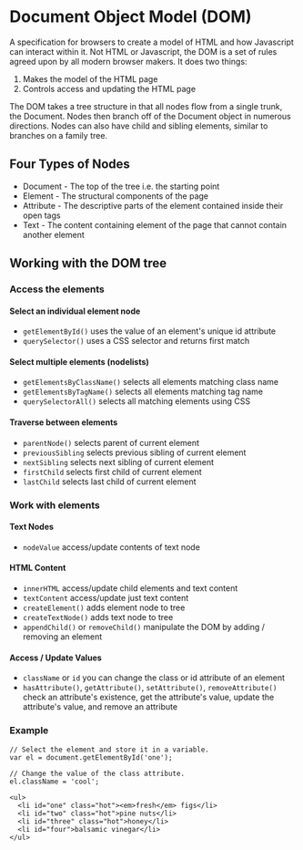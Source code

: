# Document Object Model (DOM)

A specification for browsers to create a model of HTML and how Javascript can interact within it. Not HTML or Javascript, the DOM is a set of rules agreed upon by all modern browser makers. It does two things:

1. Makes the model of the HTML page
2. Controls access and updating the HTML page

The DOM takes a tree structure in that all nodes flow from a single trunk, the Document. Nodes then branch off of the Document object in numerous directions. Nodes can also have child and sibling elements, similar to branches on a family tree. 

## Four Types of Nodes

* Document - The top of the tree i.e. the starting point
* Element - The structural components of the page
* Attribute - The descriptive parts of the element contained inside their open tags
* Text - The content containing element of the page that cannot contain another element

## Working with the DOM tree

### Access the elements

#### Select an individual element node 
* `getElementById()` uses the value of an element's unique id attribute 
* `querySelector()` uses a CSS selector and returns first match

#### Select multiple elements (nodelists)
* `getElementsByClassName()` selects all elements matching class name
* `getElementsByTagName()` selects all elements matching tag name
* `querySelectorAll()` selects all matching elements using CSS

#### Traverse between elements
* `parentNode()` selects parent of current element
* `previousSibling` selects previous sibling of current element
* `nextSibling` selects next sibling of current element
* `firstChild` selects first child of current element
* `lastChild` selects last child of current element

### Work with elements

#### Text Nodes
* `nodeValue` access/update contents of text node

#### HTML Content
* `innerHTML` access/update child elements and text content
* `textContent` access/update just text content
* `createElement()` adds element node to tree
* `createTextNode()` adds text node to tree
* `appendChild()` or `removeChild()` manipulate the DOM by adding / removing an element

#### Access / Update Values
* `className` or `id` you can change the class or id attribute of an element
* `hasAttribute()`, `getAttribute()`, `setAttribute()`, `removeAttribute()` check an attribute's existence, get the attribute's value, update the attribute's value, and remove an attribute

### Example

```
// Select the element and store it in a variable.
var el = document.getElementById('one');

// Change the value of the class attribute.
el.className = 'cool';
```

```
<ul>
  <li id="one" class="hot"><em>fresh</em> figs</li>
  <li id="two" class="hot">pine nuts</li>
  <li id="three" class="hot">honey</li>
  <li id="four">balsamic vinegar</li>
</ul>
```



